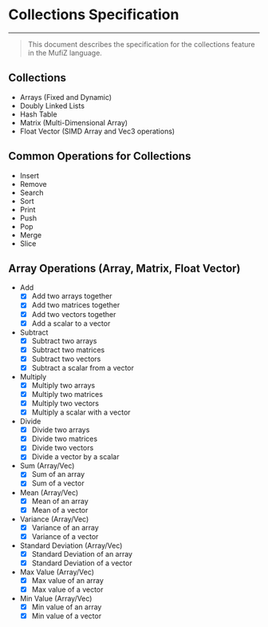 # Collections Specification

---

> This document describes the specification for the collections feature in the MufiZ language.

## Collections

- Arrays (Fixed and Dynamic)
- Doubly Linked Lists
- Hash Table
- Matrix (Multi-Dimensional Array)
- Float Vector (SIMD Array and Vec3 operations)

## Common Operations for Collections

- Insert
- Remove
- Search
- Sort
- Print
- Push
- Pop
- Merge
- Slice


## Array Operations (Array, Matrix, Float Vector)

- Add
  - [X] Add two arrays together
  - [X] Add two matrices together
  - [X] Add two vectors together
  - [X] Add a scalar to a vector
- Subtract
  - [X] Subtract two arrays
  - [X] Subtract two matrices
  - [X] Subtract two vectors
  - [X] Subtract a scalar from a vector
- Multiply
  - [X] Multiply two arrays
  - [X] Multiply two matrices
  - [X] Multiply two vectors
  - [X] Multiply a scalar with a vector
- Divide
  - [X] Divide two arrays
  - [X] Divide two matrices
  - [X] Divide two vectors
  - [X] Divide a vector by a scalar
- Sum (Array/Vec)
  - [X] Sum of an array
  - [X] Sum of a vector
- Mean (Array/Vec)
  - [X] Mean of an array
  - [X] Mean of a vector
- Variance (Array/Vec)
  - [X] Variance of an array
  - [X] Variance of a vector
- Standard Deviation (Array/Vec)
  - [X] Standard Deviation of an array
  - [X] Standard Deviation of a vector
- Max Value (Array/Vec)
  - [X] Max value of an array
  - [X] Max value of a vector
- Min Value (Array/Vec)
  - [X] Min value of an array
  - [X] Min value of a vector